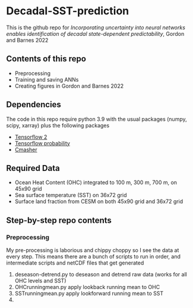 # Decadal-SST-prediction
This is the github repo for _Incorporating uncertainty into neural networks enables identification of decadal state-dependent predictability_, Gordon and Barnes 2022

## Contents of this repo
* Preprocessing
* Training and saving ANNs
* Creating figures in Gordon and Barnes 2022

## Dependencies
The code in this repo require python 3.9 with the usual packages (numpy, scipy, xarray) plus the following packages
* [Tensorflow 2](https://www.tensorflow.org/install)
* [Tensorflow probability](https://www.tensorflow.org/probability/install)
* [Cmasher](https://cmasher.readthedocs.io/user/introduction.html#how-to-install)

## Required Data
* Ocean Heat Content (OHC) integrated to 100 m, 300 m, 700 m, on 45x90 grid
* Sea surface temperature (SST) on 36x72 grid
* Surface land fraction from CESM on both 45x90 grid and 36x72 grid

## Step-by-step repo contents
### Preprocessing
My pre-processing is laborious and chippy choppy so I see the data at every step. This means there are a bunch of scripts to run in order, and intermediate scripts and netCDF files that get generated
1. deseason-detrend.py to deseason and detrend raw data (works for all OHC levels and SST)
2. OHCrunningmean.py apply lookback running mean to OHC
3. SSTrunningmean.py apply lookforward running mean to SST
4. 
